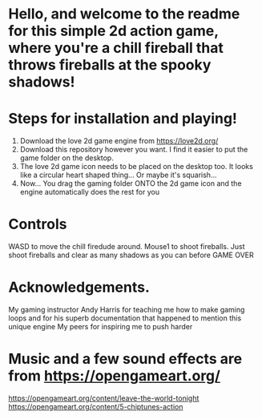 # Hello, and welcome to the readme for this simple 2d action game, where you're a chill fireball that throws fireballs at the spooky shadows!

# Steps for installation and playing!
1) Download the love 2d game engine from https://love2d.org/
2) Download this repository however you want. I find it easier to put the game folder on the desktop.
3) The love 2d game icon needs to be placed on the desktop too. It looks like a circular heart shaped thing... Or maybe it's squarish...
4) Now... You drag the gaming folder ONTO the 2d game icon and the engine automatically does the rest for you

# Controls
WASD to move the chill firedude around.
Mouse1 to shoot fireballs. Just shoot fireballs and clear as many shadows as you can before GAME OVER

# Acknowledgements.
My gaming instructor Andy Harris for teaching me how to make gaming loops and for his superb documentation that happened to mention this unique engine
My peers for inspiring me to push harder

# Music and a few sound effects are from https://opengameart.org/
https://opengameart.org/content/leave-the-world-tonight
https://opengameart.org/content/5-chiptunes-action


